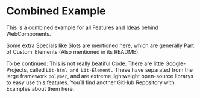 # Combined Example

This is a combined example for all Features and Ideas behind WebComponents.

Some extra Specials like Slots are mentioned here, which are generally Part of Custom_Elements (Also mentioned in its README).

To be continued: This is not really beatiful Code.
There are little Google-Projects, called `Lit-html and Lit-Element.`
These have separated from the large framework `polymer`, and are extreme lightweight open-source librarys to easy use this features.
You`ll find another GitHub Repository with Examples about them here.
